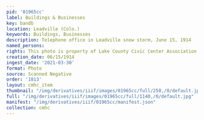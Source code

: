 ```yaml
---
pid: '01965cc'
label: Buildings & Businesses
key: bandb
location: Leadville (Colo.)
keywords: Buildings, Businesses
description: Telephone office in Leadville snow storm, June 15, 1914
named_persons: 
rights: This photo is property of Lake County Civic Center Association.
creation_date: 06/15/1914
ingest_date: '2021-03-30'
format: Photo
source: Scanned Negative
order: '1813'
layout: cmhc_item
thumbnail: "/img/derivatives/iiif/images/01965cc/full/250,/0/default.jpg"
full: "/img/derivatives/iiif/images/01965cc/full/1140,/0/default.jpg"
manifest: "/img/derivatives/iiif/01965cc/manifest.json"
collection: cmhc
---
```


